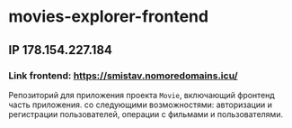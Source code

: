 # movies-explorer-frontend
## IP 178.154.227.184
### Link frontend: https://smistav.nomoredomains.icu/
Репозиторий для приложения проекта `Movie`, включающий фронтенд часть приложения. со следующими возможностями: авторизации и регистрации пользователей, операции с фильмами и пользователями.  
